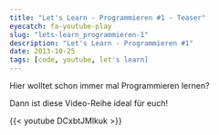 ```yaml
---
title: "Let's Learn - Programmieren #1 - Teaser"
eyecatch: fa-youtube-play
slug: "lets-learn_programmieren-1"
description: "Let's Learn - Programmieren #1"
date: 2013-10-25
tags: [code, youtube, let's learn]
---
```


Hier wolltet schon immer mal Programmieren lernen?

Dann ist diese Video-Reihe ideal für euch!

{{< youtube DCxbtJMlkuk >}}
